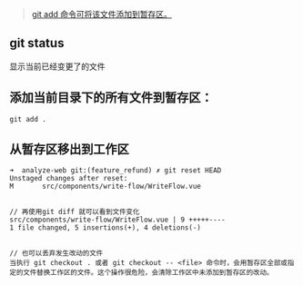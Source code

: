 > [git add 命令可将该文件添加到暂存区。](https://www.runoob.com/git/git-add.html)

## git status
显示当前已经变更了的文件

## 添加当前目录下的所有文件到暂存区：
```
git add .
```

## 从暂存区移出到工作区
```
➜  analyze-web git:(feature_refund) ✗ git reset HEAD
Unstaged changes after reset:
M       src/components/write-flow/WriteFlow.vue


// 再使用git diff 就可以看到文件变化
src/components/write-flow/WriteFlow.vue | 9 +++++----
1 file changed, 5 insertions(+), 4 deletions(-)


// 也可以丢弃发生改动的文件
当执行 git checkout . 或者 git checkout -- <file> 命令时，会用暂存区全部或指定的文件替换工作区的文件。这个操作很危险，会清除工作区中未添加到暂存区的改动。
```
